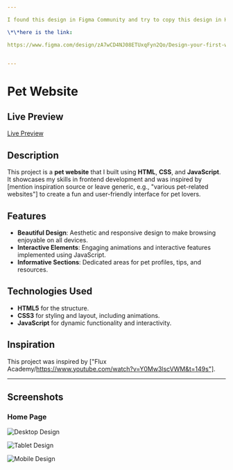 ```yaml
---

I found this design in Figma Community and try to copy this design in HTML, CSS and JavaScript

\*\*here is the link:

https://www.figma.com/design/zA7wCD4NJ08ETUxqFyn2Qo/Design-your-first-website-on-Figma-(Community)?node-id=0-1&node-type=canvas&t=SkUATIVQH93qLKaz-0


---
```


# Pet Website

## Live Preview

[Live Preview](https://loquacious-kheer-5039a1.netlify.app)

## Description

This project is a **pet website** that I built using **HTML**, **CSS**, and **JavaScript**. It showcases my skills in frontend development and was inspired by [mention inspiration source or leave generic, e.g., "various pet-related websites"] to create a fun and user-friendly interface for pet lovers.

## Features

- **Beautiful Design**: Aesthetic and responsive design to make browsing enjoyable on all devices.
- **Interactive Elements**: Engaging animations and interactive features implemented using JavaScript.
- **Informative Sections**: Dedicated areas for pet profiles, tips, and resources.

## Technologies Used

- **HTML5** for the structure.
- **CSS3** for styling and layout, including animations.
- **JavaScript** for dynamic functionality and interactivity.

## Inspiration

This project was inspired by ["Flux Academy/https://www.youtube.com/watch?v=Y0Mw3lscVWM&t=149s"].

---

## Screenshots

### Home Page

![Desktop Design](./DesktopDesignWeb.png)

![Tablet Design](./TabletDesign.png)

![Mobile Design](./MobileDesignWeb.png)
